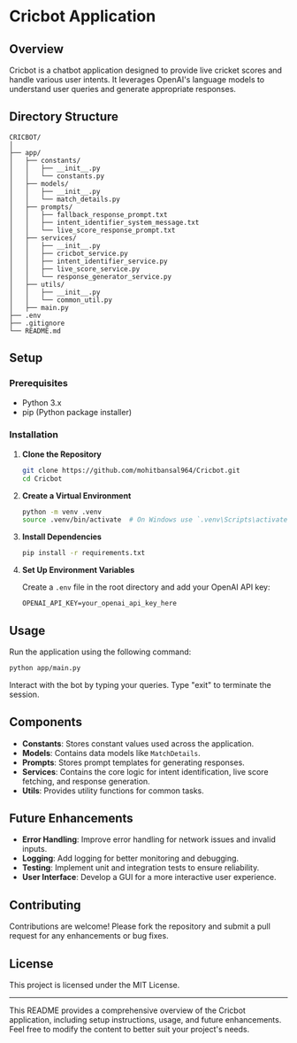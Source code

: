 # Cricbot Application

## Overview

Cricbot is a chatbot application designed to provide live cricket scores and handle various user intents. It leverages OpenAI's language models to understand user queries and generate appropriate responses.

## Directory Structure

```
CRICBOT/
│
├── app/
│   ├── constants/
│   │   ├── __init__.py
│   │   └── constants.py
│   ├── models/
│   │   ├── __init__.py
│   │   └── match_details.py
│   ├── prompts/
│   │   ├── fallback_response_prompt.txt
│   │   ├── intent_identifier_system_message.txt
│   │   └── live_score_response_prompt.txt
│   ├── services/
│   │   ├── __init__.py
│   │   ├── cricbot_service.py
│   │   ├── intent_identifier_service.py
│   │   ├── live_score_service.py
│   │   └── response_generator_service.py
│   ├── utils/
│   │   ├── __init__.py
│   │   └── common_util.py
│   ├── main.py
├── .env
├── .gitignore
└── README.md
```

## Setup

### Prerequisites

- Python 3.x
- pip (Python package installer)

### Installation

1. **Clone the Repository**

   ```bash
   git clone https://github.com/mohitbansal964/Cricbot.git
   cd Cricbot
   ```

2. **Create a Virtual Environment**

   ```bash
   python -m venv .venv
   source .venv/bin/activate  # On Windows use `.venv\Scripts\activate`
   ```

3. **Install Dependencies**

   ```bash
   pip install -r requirements.txt
   ```

4. **Set Up Environment Variables**

   Create a `.env` file in the root directory and add your OpenAI API key:

   ```
   OPENAI_API_KEY=your_openai_api_key_here
   ```

## Usage

Run the application using the following command:

```bash
python app/main.py
```

Interact with the bot by typing your queries. Type "exit" to terminate the session.

## Components

- **Constants**: Stores constant values used across the application.
- **Models**: Contains data models like `MatchDetails`.
- **Prompts**: Stores prompt templates for generating responses.
- **Services**: Contains the core logic for intent identification, live score fetching, and response generation.
- **Utils**: Provides utility functions for common tasks.

## Future Enhancements

- **Error Handling**: Improve error handling for network issues and invalid inputs.
- **Logging**: Add logging for better monitoring and debugging.
- **Testing**: Implement unit and integration tests to ensure reliability.
- **User Interface**: Develop a GUI for a more interactive user experience.

## Contributing

Contributions are welcome! Please fork the repository and submit a pull request for any enhancements or bug fixes.

## License

This project is licensed under the MIT License.

---

This README provides a comprehensive overview of the Cricbot application, including setup instructions, usage, and future enhancements. Feel free to modify the content to better suit your project's needs.